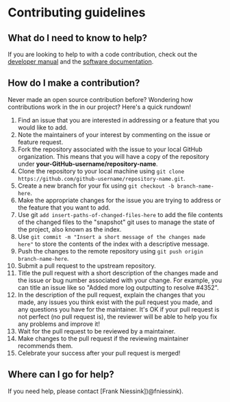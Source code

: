 # Contributing guidelines

## What do I need to know to help?

If you are looking to help to with a code contribution, check out the [developer manual](https://quality-time.readthedocs.io/en/latest/development.html) and the [software documentation](https://quality-time.readthedocs.io/en/latest/software.html).

## How do I make a contribution?

Never made an open source contribution before? Wondering how contributions work in the in our project? Here's a quick rundown!

1. Find an issue that you are interested in addressing or a feature that you would like to add.
2. Note the maintainers of your interest by commenting on the issue or feature request.
3. Fork the repository associated with the issue to your local GitHub organization. This means that you will have a copy of the repository under **your-GitHub-username/repository-name**.
4. Clone the repository to your local machine using `git clone https://github.com/github-username/repository-name.git`.
5. Create a new branch for your fix using `git checkout -b branch-name-here`.
6. Make the appropriate changes for the issue you are trying to address or the feature that you want to add.
7. Use git `add insert-paths-of-changed-files-here` to add the file contents of the changed files to the "snapshot" git uses to manage the state of the project, also known as the index.
8. Use `git commit -m "Insert a short message of the changes made here"` to store the contents of the index with a descriptive message.
9. Push the changes to the remote repository using `git push origin branch-name-here`.
10. Submit a pull request to the upstream repository.
11. Title the pull request with a short description of the changes made and the issue or bug number associated with your change. For example, you can title an issue like so "Added more log outputting to resolve #4352".
12. In the description of the pull request, explain the changes that you made, any issues you think exist with the pull request you made, and any questions you have for the maintainer. It's OK if your pull request is not perfect (no pull request is), the reviewer will be able to help you fix any problems and improve it!
13. Wait for the pull request to be reviewed by a maintainer.
14. Make changes to the pull request if the reviewing maintainer recommends them.
15. Celebrate your success after your pull request is merged!

## Where can I go for help?

If you need help, please contact [Frank Niessink])@fniessink).

